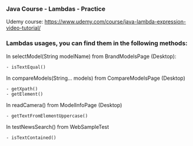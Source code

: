 ### Java Course - Lambdas - Practice

Udemy course: https://www.udemy.com/course/java-lambda-expression-video-tutorial/


### Lambdas usages, you can find them in the following methods:


In selectModel(String modelName) from BrandModelsPage (Desktop):
```
- isTextEqual()
```

In compareModels(String... models) from CompareModelsPage (Desktop)
```
- getXpath()
- getElement()
```

In readCamera() from ModelInfoPage (Desktop)
```
- getTextFromElementUppercase()
```

In testNewsSearch() from WebSampleTest
```
- isTextContained()
```

